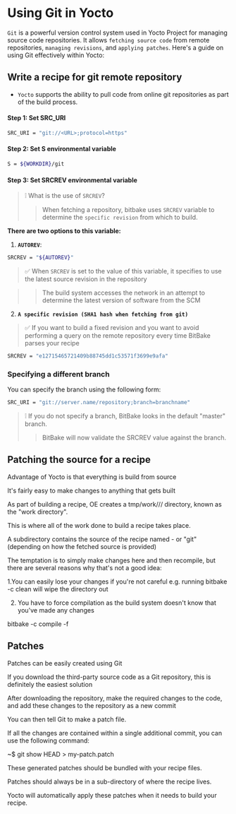 # Using Git in Yocto

`Git` is a powerful version control system used in Yocto Project for managing source code repositories. It allows `fetching source code` from remote repositories, `managing revisions`, and `applying patches`. Here's a guide on using Git effectively within Yocto:


## Write a recipe for git remote repository


- `Yocto` supports the ability to pull code from online git repositories as part of the build process.

#### Step 1: Set SRC_URI

```bash
SRC_URI = "git://<URL>;protocol=https"
```

#### Step 2: Set S environmental variable

```bash
S = ${WORKDIR}/git
```

#### Step 3: Set SRCREV environmental variable 

> :grey_exclamation: What is the use of `SRCREV`?
>> When fetching a repository, bitbake uses `SRCREV` variable to determine the `specific revision` from which to build.

**There are two options to this variable:**

1. **`AUTOREV`**:

```bash
SRCREV = "${AUTOREV}"
```

> :white_check_mark: When `SRCREV` is set to the value of this variable, it specifies to use the latest source revision in the repository

>> The build system accesses the network in an attempt to determine the latest version of software from the SCM

2. **`A specific revision (SHA1 hash when fetching from git)`**

> :white_check_mark: If you want to build a fixed revision and you want to avoid performing a query on the remote repository every time BitBake parses your recipe

```bash
SRCREV = "e12715465721409b88745dd1c53571f3699e9afa"
```


### Specifying a different branch


You can specify the branch using the following form:

```bash
SRC_URI = "git://server.name/repository;branch=branchname"
```

> :grey_exclamation: If you do not specify a branch, BitBake looks in the default "master" branch.
>> BitBake will now validate the SRCREV value against the branch.



## Patching the source for a recipe


Advantage of Yocto is that everything is build from source

It's fairly easy to make changes to anything that gets built

As part of building a recipe, OE creates a tmp/work/<architecture>/<recipe>/<version> directory, known as the "work directory". 

This is where all of the work done to build a recipe takes place.

A subdirectory contains the source of the recipe named <recipename>-<version> or "git" (depending on how the fetched source is provided)

The temptation is to simply make changes here and then recompile, but there are several reasons why that's not a good idea:

1.You can easily lose your changes if you're not careful e.g. running bitbake -c clean will wipe the directory out

2. You have to force compilation as the build system doesn't know that you've made any changes

bitbake -c compile <recipe> -f


Patches
---------------

Patches can be easily created using Git

If you download the third-party source code as a Git repository, this is definitely the easiest solution

After downloading the repository, make the required changes to the code, and add these changes to the repository as a new commit

You can then tell Git to make a patch file.

If all the changes are contained within a single additional commit, you can use the following command:

~$ git show HEAD > my-patch.patch

These generated patches should be bundled with your recipe files.

Patches should always be in a sub-directory of where the recipe lives.

Yocto will automatically apply these patches when it needs to build your recipe.



